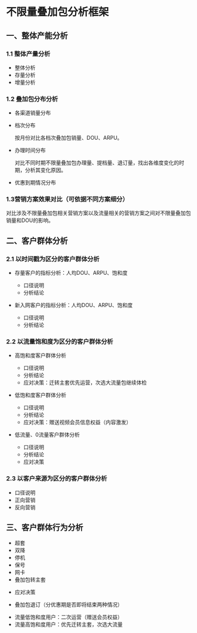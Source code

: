 # 不限量叠加包分析框架

## 一、整体产能分析
### 1.1 整体产量分析
  * 整体分析
  * 存量分析
  * 增量分析
  
### 1.2 叠加包分布分析
  * 各渠道销量分布
  * 档次分布
  
    按月份对比各档次叠加包销量、DOU、ARPU。
    
  * 办理时间分布
  
    对比不同时期不限量叠加包办理量、提档量、退订量，找出各维度变化的时期，分析其变化原因。
    
  * 优惠到期情况分布
  
### 1.3营销方案效果对比（可依据不同方案细分）
  对比涉及不限量叠加包相关营销方案以及流量相关的营销方案之间对不限量叠加包销量和DOU的影响。
  
  
## 二、客户群体分析
### 2.1 以时间戳为区分的客户群体分析
  * 存量客户的指标分析：人均DOU、ARPU、饱和度
    - 口径说明
    - 分析结论
    
  * 新入网客户的指标分析：人均DOU、ARPU、饱和度
    - 口径说明
    - 分析结论
  
### 2.2 以流量饱和度为区分的客户群体分析
  * 高饱和度客户群体分析
    - 口径说明
    - 分析结论
    - 应对决策：迁转主套优先运营，次选大流量包继续体检
    
  * 低饱和度客户群体分析
    - 口径说明
    - 分析结论
    - 应对决策：赠送视频会员信息权益（内容激发）
  
  * 低流量、0流量客户群体分析
    - 口径说明
    - 分析结论
    - 应对决策
### 2.3 以客户来源为区分的客户群体分析
  * 口径说明
  * 正向营销
  * 反向营销
    
## 三、客户群体行为分析
  * 超套
  * 双降
  * 停机
  * 保号
  * 网卡
  * 叠加包转主套
   - 应对决策
  * 叠加包退订（分优惠期是否即将结束两种情况）
   - 流量低饱和度用户：二次运营（赠送会员权益）
   - 流量高饱和度用户：优先迁转主套，次选大流量
  
   
  

